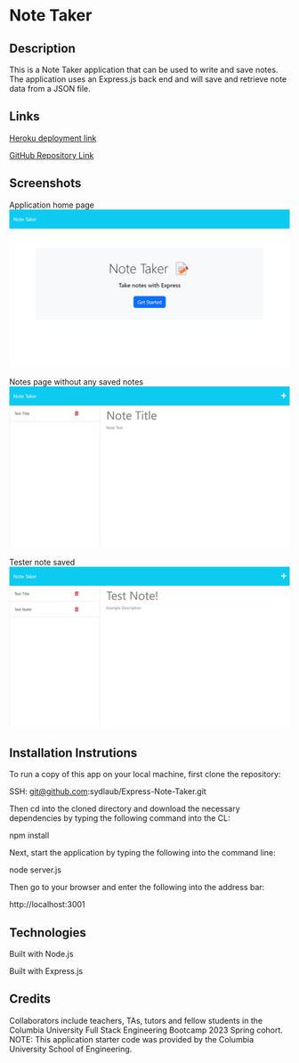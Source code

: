 # Note Taker

## Description
This is a Note Taker application that can be used to write and save notes. The application uses an Express.js back end and will save and retrieve note data from a JSON file. 

## Links
[Heroku deployment link](https://laub-expressnotes-e5ef651a4f77.herokuapp.com/)

[GitHub Repository Link](https://github.com/sydlaub/Express-Note-Taker)

## Screenshots
Application home page
![Landing Page](./images/Note-Taker-Landing-Page.png)

Notes page without any saved notes
![Empty note page](./images/Notes-Page-1.png)

Tester note saved
![Test Note](./images/Test-Note.png)

## Installation Instrutions
To run a copy of this app on your local machine, first clone the repository:

SSH: 
git@github.com:sydlaub/Express-Note-Taker.git

Then cd into the cloned directory and download the necessary dependencies by typing the following command into the CL:

npm install

Next, start the application by typing the following into the command line:

node server.js

Then go to your browser and enter the following into the address bar:

http://localhost:3001


## Technologies
Built with Node.js

Built with Express.js

## Credits
Collaborators include teachers, TAs, tutors and fellow students in the Columbia University Full Stack Engineering Bootcamp 2023 Spring cohort.
NOTE: This application starter code was provided by the Columbia University School of Engineering. 

